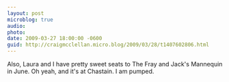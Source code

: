 ```yaml
---
layout: post
microblog: true
audio: 
photo: 
date: 2009-03-27 18:00:00 -0600
guid: http://craigmcclellan.micro.blog/2009/03/28/t1407602806.html
---
```

Also, Laura and I have pretty sweet seats to The Fray and Jack's Mannequin in June.  Oh yeah, and it's at Chastain.  I am pumped.
